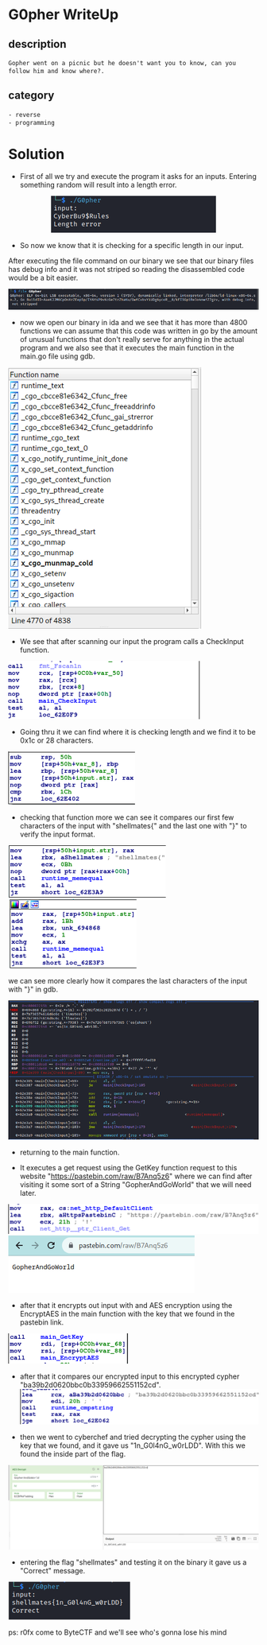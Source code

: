 # G0pher WriteUp

## description
    Gopher went on a picnic but he doesn't want you to know, can you follow him and know where?.

## category
    - reverse    
    - programming   

# Solution
 - First of all we try and execute the program it asks for an inputs. Entering something random will result into a length error.
<center>

![](First_execution.png)

</center>

 - So now we know that it is checking for a specific length in our input.

After executing the file command on our binary we see that our binary files has debug info and it was not striped so reading the disassembled code would be a bit easier.

![](file_command.png)

 - now we open our binary in ida and we see that it has more than 4800 functions we can assume that this code was written in go by the amount of unusual functions that don't really serve for anything in the actual program and we also see that it executes the main function in the main.go file using gdb.

![](functions.png)


 - We see that after scanning our input the program calls a CheckInput function.

![](function_checkInput.png)

 - Going thru it we can find where it is checking length and we find it to be 0x1c or 28 characters.

![](length_verification.png)


 - checking that function more we can see it compares our first few characters of the input with "shellmates{"
and the last one with "}" to verify the input format.

![](format_verification_1.png)
![](format_verification_2.png)

we can see more clearly how it compares the last characters of the input with "}" in gdb.

![](format_verification_3.png)

 - returning to the main function.

 - It executes a get request using the GetKey function request to this website "https://pastebin.com/raw/B7Anq5z6" where we can find after visiting it some sort of a String "GopherAndGoWorld" that we will need later.

![](GetRequest.png)
![](pastebin.png)

 - after that it encrypts out input with and AES encryption using the EncryptAES in the main function with the key that we found in the pastebin link.

![](EncryptAES.png)

 - after that it compares our encrypted input to this encrypted cypher "ba39b2d0620bbc0b33959662551152cd".
![](AES_encrypted_flag_comaparaison.png)

 - then we went to cyberchef and tried decrypting the cypher using the key that we found, and it gave us "1n_G0l4nG_w0rLDD". With this we found the inside part of the flag.

![](Decryption.png)

 - entering the flag "shellmates" and testing it on the binary it gave us a "Correct" message.

![](correct.png)
    
   
    
    
     
ps: r0fx come to ByteCTF and we'll see who's gonna lose his mind